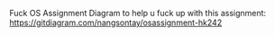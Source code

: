 Fuck OS Assignment
Diagram to help u fuck up with this assignment: https://gitdiagram.com/nangsontay/osassignment-hk242
